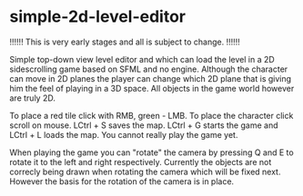 # simple-2d-level-editor
!!!!!! This is very early stages and all is subject to change. !!!!!!

Simple top-down view level editor and which can load the level in a 2D sidescrolling game based on SFML and no engine. Although the character can move in 2D planes the player can change which 2D plane that is giving him the feel of playing in a 3D space. All objects in the game world however are truly 2D. 

To place a red tile click with RMB, green - LMB. To place the character click scroll on mouse. LCtrl + S saves the map. LCtrl + G starts the game and LCtrl + L loads the map. You cannot really play the game yet.

When playing the game you can "rotate" the camera by pressing Q and E to rotate it to the left and right respectively. Currently the objects are not correcly being drawn when rotating the camera which will be fixed next. However the basis for the rotation of the camera is in place.

